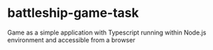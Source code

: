 # battleship-game-task
Game as a simple application with Typescript running within Node.js environment and accessible from a browser
